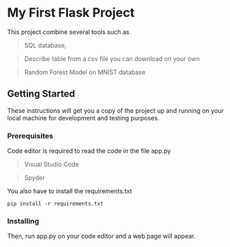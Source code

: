 # My First Flask Project

This project combine several tools such as 
> SQL database, 

> Describe table from a csv file you can download on your own

> Random Forest Model on MNIST database

## Getting Started

These instructions will get you a copy of the project up and running on your local machine for development and testing purposes.

### Prerequisites

Code editor is required to read the code in the file app.py
> Visual Studio Code

> Spyder 

You also have to install the requirements.txt

```
pip install -r requirements.txt
```

### Installing

Then, run app.py on your code editor and a web page will appear.
